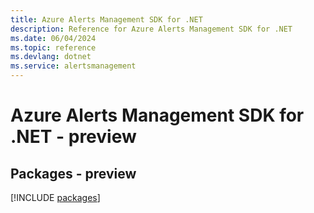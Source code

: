 ```yaml
---
title: Azure Alerts Management SDK for .NET
description: Reference for Azure Alerts Management SDK for .NET
ms.date: 06/04/2024
ms.topic: reference
ms.devlang: dotnet
ms.service: alertsmanagement
---
```

# Azure Alerts Management SDK for .NET - preview
## Packages - preview
[!INCLUDE [packages](alerts-management-index.md)]